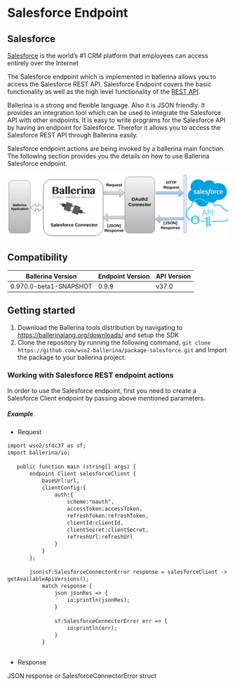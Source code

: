 # Salesforce Endpoint

## Salesforce
[Salesforce](https://www.salesforce.com) is the world’s #1 CRM platform 
that employees can access entirely over the Internet

The Salesforce endpoint which is implemented in ballerina allows you to access the Salesforce REST API. 
Salesforce Endpoint covers the basic functionality as well as the high level functionality 
of the [REST API](https://developer.salesforce.com/page/REST_API).

Ballerina is a strong and flexible language. Also it is JSON friendly. 
It provides an integration tool which can be used to integrate the Salesforce API with other endpoints. 
It is easy to write programs for the Salesforce API by having an endpoint for Salesforce. 
Therefor it allows you to access the Salesforce REST API through Ballerina easily. 

Salesforce endpoint actions are being invoked by a ballerina main function. 
The following section provides you the details on how to use Ballerina Salesforce endpoint.


![alt text](resources/salesforce.png)


## Compatibility

| Ballerina Version         | Endpoint Version          | API Version |
| ------------------------- | ------------------------- | ------------|
|  0.970.0-beta1-SNAPSHOT   |          0.9.9            |   v37.0     |


## Getting started

1. Download the Ballerina tools distribution by navigating to https://ballerinalang.org/downloads/ and setup the SDK
2. Clone the repository by running the following command,
  `git clone https://github.com/wso2-ballerina/package-salesforce.git` and
   Import the package to your ballerina project.

### Working with Salesforce REST endpoint actions

In order to use the Salesforce endpoint, first you need to create a Salesforce Client endpoint 
by passing above mentioned parameters.

##### Example
 * Request

 ```ballerina
import wso2/sfdc37 as sf;
 import ballerina/io;
 
    public function main (string[] args) {
        endpoint Client salesforceClient {
            baseUrl:url,
            clientConfig:{
                auth:{
                    scheme:"oauth",
                    accessToken:accessToken,
                    refreshToken:refreshToken,
                    clientId:clientId,
                    clientSecret:clientSecret,
                    refreshUrl:refreshUrl
                }
            }
        };
    
        json|sf:SalesforceConnectorError response = salesforceClient -> getAvailableApiVersions();
            match response {
                json jsonRes => {
                    io:println(jsonRes);
                }
        
                sf:SalesforceConnectorError err => {
                    io:println(err);
                }
            }
            
```
* Response

JSON response or SalesforceConnectorError struct
